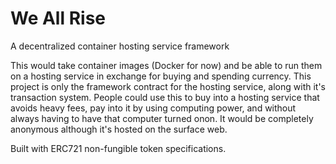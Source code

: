 # We All Rise
A decentralized container hosting service framework

This would take container images (Docker for now) and be able to run them on a hosting service in exchange for buying and spending currency.  This project is only the framework contract for the hosting service, along with it's transaction system.  People could use this to buy into a hosting service that avoids heavy fees, pay into it by using computing power, and without always having to have that computer turned onon. It would be completely anonymous although it's hosted on the surface web.

Built with ERC721 non-fungible token specifications.  